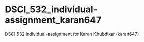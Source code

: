 # DSCI_532_individual-assignment_karan647

DSCI 532 individual-assignment for Karan Khubdikar (karan647)